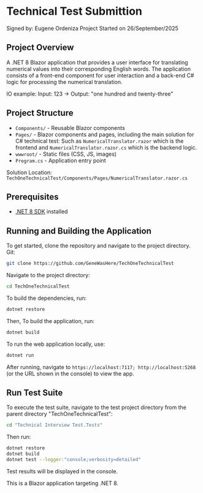 # Technical Test Submittion
Signed by: Eugene Ordeniza 
Project Started on 26/September/2025

## Project Overview
A .NET 8 Blazor application that provides a user interface for translating numerical values into their corresponding English words. 
The application consists of a front-end component for user interaction and a back-end C# logic for processing the numerical translation.

IO example: Input: 123 -> Output: "one hundred and twenty-three"


## Project Structure

- `Components/` - Reusable Blazor components
- `Pages/` - Blazor components and pages, including the main solution for C# technical test: Such as `NumericalTranslator.razor` which is the frontend and `NumericalTranslator.razor.cs` which is the backend logic.
- `wwwroot/` - Static files (CSS, JS, images)
- `Program.cs` - Application entry point

Solution Location: `TechOneTechnicalTest/Components/Pages/NumericalTranslator.razor.cs`

## Prerequisites

- [.NET 8 SDK](https://dotnet.microsoft.com/download/dotnet/8.0) installed

## Running and Building the Application

To get started, clone the repository and navigate to the project directory.
Git:
```bash
git clone https://github.com/GeneWasHere/TechOneTechnicalTest
```

Navigate to the project directory:
```bash
cd TechOneTechnicalTest
```
To build the dependencies, run:
```bash
dotnet restore
```

Then, To build the application, run:
```bash
dotnet build
```
To run the web application locally, use:
```bash
dotnet run
```
After running, navigate to `https://localhost:7117; http://localhost:5268` (or the URL shown in the console) to view the app.

## Run Test Suite

To execute the test suite, navigate to the test project directory from the parent directory "TechOneTechnicalTest":
```bash
cd "Technical Interview Test.Tests"
```
Then run:
```bash
dotnet restore
dotnet build
dotnet test --logger:"console;verbosity=detailed"
```
Test results will be displayed in the console.

This is a Blazor application targeting .NET 8.


